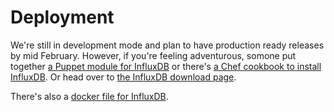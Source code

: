 # Deployment

We're still in development mode and plan to have production ready releases by mid February. However, if you're feeling adventurous, somone put together [a Puppet module for InfluxDB](https://github.com/blom/puppet-influxdb) or there's [a Chef cookbook to install InfluxDB](https://github.com/SimpleFinance/chef-influxdb). Or head over to [the InfluxDB download page](/download).

There's also a [docker file for InfluxDB](https://index.docker.io/u/fujin/influxdb/).
